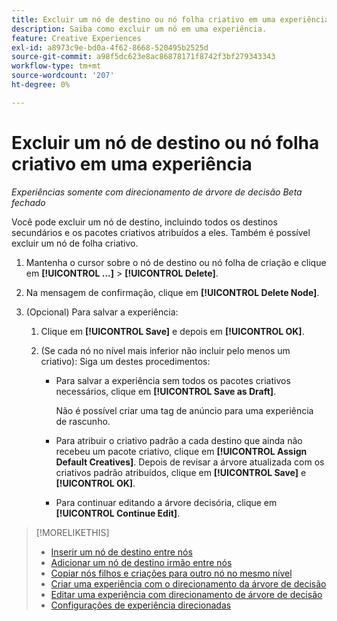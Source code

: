 ```yaml
---
title: Excluir um nó de destino ou nó folha criativo em uma experiência
description: Saiba como excluir um nó em uma experiência.
feature: Creative Experiences
exl-id: a8973c9e-bd0a-4f62-8668-520495b2525d
source-git-commit: a98f5dc623e8ac86878171f8742f3bf279343343
workflow-type: tm+mt
source-wordcount: '207'
ht-degree: 0%

---
```


# Excluir um nó de destino ou nó folha criativo em uma experiência

*Experiências somente com direcionamento de árvore de decisão*
*Beta fechado*

Você pode excluir um nó de destino, incluindo todos os destinos secundários e os pacotes criativos atribuídos a eles. Também é possível excluir um nó de folha criativo.

<!-- 1. [ways to get to the decision tree] -->

1. Mantenha o cursor sobre o nó de destino ou nó folha de criação e clique em **[!UICONTROL ...]** > **[!UICONTROL Delete]**.

1. Na mensagem de confirmação, clique em **[!UICONTROL Delete Node]**.

1. (Opcional) Para salvar a experiência:

   1. Clique em **[!UICONTROL Save]** e depois em **[!UICONTROL OK]**.

   1. (Se cada nó no nível mais inferior não incluir pelo menos um criativo): Siga um destes procedimentos:

      * Para salvar a experiência sem todos os pacotes criativos necessários, clique em **[!UICONTROL Save as Draft]**.

        Não é possível criar uma tag de anúncio para uma experiência de rascunho.

      * Para atribuir o criativo padrão a cada destino que ainda não recebeu um pacote criativo, clique em **[!UICONTROL Assign Default Creatives]**. Depois de revisar a árvore atualizada com os criativos padrão atribuídos, clique em **[!UICONTROL Save]** e **[!UICONTROL OK]**.

      * Para continuar editando a árvore decisória, clique em **[!UICONTROL Continue Edit]**.

>[!MORELIKETHIS]
>
>* [Inserir um nó de destino entre nós](experience-target-node-add-inner.md)
>* [Adicionar um nó de destino irmão entre nós](experience-target-node-add-sibling.md)
>* [Copiar nós filhos e criações para outro nó no mesmo nível](experience-target-node-copy.md)
>* [Criar uma experiência com o direcionamento da árvore de decisão](experience-create-targeting.md)
>* [Editar uma experiência com direcionamento de árvore de decisão](experience-edit-targeting.md)
>* [Configurações de experiência direcionadas](experience-settings-targeting.md)
